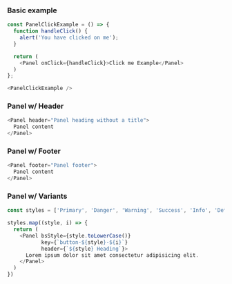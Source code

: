 ### Basic example

```js
const PanelClickExample = () => {
  function handleClick() {
    alert('You have clicked on me');
  }

  return (
    <Panel onClick={handleClick}>Click me Example</Panel>
  )
};

<PanelClickExample />
```

### Panel w/ Header

```js
<Panel header="Panel heading without a title">
  Panel content
</Panel>
```

### Panel w/ Footer

```js
<Panel footer="Panel footer">
  Panel content
</Panel>
```


### Panel w/ Variants

```js
const styles = ['Primary', 'Danger', 'Warning', 'Success', 'Info', 'Default'];

styles.map((style, i) => {
  return (
    <Panel bsStyle={style.toLowerCase()}
           key={`button-${style}-${i}`}
           header={`${style} Heading`}>
      Lorem ipsum dolor sit amet consectetur adipisicing elit.
    </Panel>
  )
})
```
